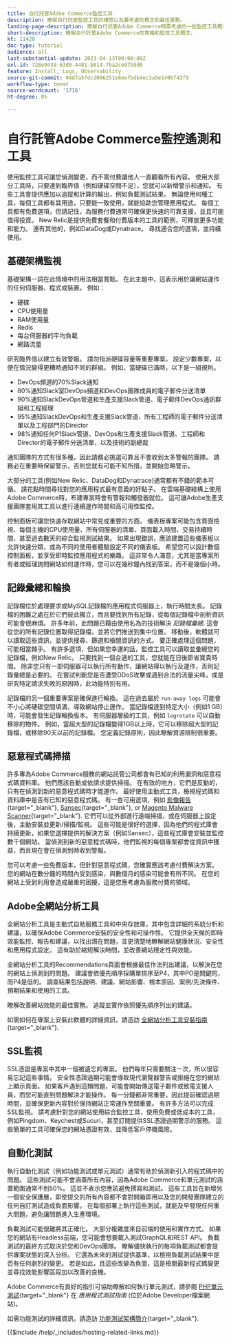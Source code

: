 ```yaml
---
title: 自行託管Adobe Commerce監控工具
description: 瞭解自行託管監控工具的構想以及要考慮的概念和最佳實務。
landing-page-description: 瞭解自行託管Adobe Commerce時需考慮的一些監控工具概念和事項。
short-description: 瞭解自行託管Adobe Commerce的策略和監控工具概念。
kt: 11420
doc-type: tutorial
audience: all
last-substantial-update: 2023-04-13T00:00:00Z
exl-id: 728e9439-63d0-4481-b014-7ba2ce97b9d0
feature: Install, Logs, Observability
source-git-commit: 94d7a57dcd006251e8eefbdb4ec3a5e140bf43f9
workflow-type: tm+mt
source-wordcount: '1716'
ht-degree: 0%

---
```


# 自行託管Adobe Commerce監控遙測和工具

使用監控工具可讓您偵測變更，而不需付費讓他人一直觀看所有內容。 使用大部分工具時，只要達到臨界值（例如硬碟空間不足），您就可以新增警示和通知。 有些工具會提供應加以追蹤和計算的輸出，例如負載測試結果。 無論使用何種工具，每個工具都有其用途，只要能一致使用，就能協助您管理應用程式。 每個工具都有免費選項，但請記住，為服務付費通常可確保更快速的可靠支援，並且可能值得投資。 New Relic是提供免費套餐和付費版本的工具的範例，可釋放更多功能和能力。 還有其他的，例如DataDog或Dynatrace。 尋找適合您的選項，並持續使用。

## 基礎架構監視

基礎架構一詞在此情境中的用法相當寬鬆。 在此主題中，這表示用於讓網站運作的任何伺服器、程式或裝置。 例如：

* 硬碟
* CPU使用量
* RAM使用量
* Redis
* 每台伺服器的平均負載
* 網路流量

研究臨界值以建立有效警報。 請勿指派硬碟容量等重要專案。 設定少數專案，以便在情況變得更糟時通知不同的群組。 例如，當硬碟已滿時，以下是一組規則。

* DevOps頻道的70%Slack通知
* 80%通知Slack室DevOps頻道和DevOps團隊成員的電子郵件分送清單
* 90%通知SlackDevOps管道和生產支援Slack管道、電子郵件DevOps通訊群組和工程經理
* 95%通知SlackDevOps和生產支援Slack管道、所有工程師的電子郵件分送清單以及工程部門的Director
* 98%通知任何P1Slack管道、DevOps和生產支援Slack管道、工程師和Director的電子郵件分送清單，以及技術的副總裁

通知團隊的方式有很多種，因此請務必挑選可靠且不會收到太多警報的團隊。 請務必在重要時保留警示，否則您就有可能不知所措，並開始忽略警示。

大部分的工具(例如New Relic、DataDog和Dynatrace)通常都有不錯的範本可循。 請花點時間尋找對您的應用程式最有意義的好點子。 在雲端基礎結構上使用Adobe Commerce時，布建專案時會有警報和觸發器就位。 這可讓Adobe生產支援團隊套用其工具以進行連續運作時間和高可用性監控。

控制面板可讓您快速存取網站中常見或重要的方面。 儀表板專案可能包含頁面檢視、每個主機的CPU使用量、所有伺服器的清單、頁面載入時間、交易持續時間，甚至過去數天的綜合監視測試結果。 如果出現錯誤，應該建置這些儀表板以允許快速分類，或為不同的使用者體驗設定不同的儀表板。 希望您可以設計數個控制面板，並享受即時監控應用程式的樂趣。 這非常令人滿意，尤其是當專案所有者或經理詢問網站如何運作時，您可以在幾秒鐘內找到答案，而不是幾個小時。

## 記錄彙總和輪換

記錄檔位於處理要求或MySQL記錄檔的應用程式伺服器上，執行時間太長。 記錄檔的困難之處在於它們彼此獨立，而且要找到所有記錄，從每個記錄檔中剖析資訊可能會很麻煩。 許多年前，此問題已藉由使用名為的技術解決 _記錄檔彙總_. 這會從您的所有記錄位置取得記錄檔，並將它們推送到集中位置。 移動後，軟體就可以讀取這些資訊，並提供搜尋、篩選和檢閱資訊的方式。 要正確處理這個問題，可能相當棘手。 有許多選項，但如果您幸運的話，監控工具可以讀取並彙總您的記錄檔，例如New Relic。 只要找到一個合適的工具，您就能在日後節省寶貴時間。 除非您只有一部伺服器可以執行所有動作，讓網站得以執行及運作，否則記錄彙總是必要的。 在嘗試判斷您是否遭受DDoS攻擊或遇到合法的流量尖峰，或是研究特定請求失敗的原因時，此功能特別有用。

記錄檔的另一個重要專案是確保進行輪換。 這在過去屬於 `run-away logs` 可能會不小心將硬碟空間填滿，導致網站停止運作。 當記錄檔達到特定大小（例如1 GB）時，可能會發生記錄輪換版本。 有伺服器層級的工具，例如 `logrotate` 可以自動移除的物件。 例如，當超大型的記錄檔變得1GB以上時，它可以移除超大型的記錄檔，或移除90天以前的記錄檔。 您定義記錄原則，因此瞭解資源限制很重要。

## 惡意程式碼掃描

許多專為Adobe Commerce服務的網站託管公司都會有已知的利用漏洞和惡意程式碼資料庫。 他們應該自動或依請求提供掃描。 在有效的地方，它們是反動的，只有在偵測到新的惡意程式碼時才能運作。 最好使用主動式工具，檢視程式碼和資料庫中是否有已知的惡意程式碼。 有一些可用選項，例如 [影像報告](https://www.magereport.com){target="_blank"}, [Sansec](https://sansec.io){target="_blank"}, or [Magento Malware Scanner](https://github.com/gwillem/magento-malware-scanner){target="_blank"}. 它們可以從外部進行遠端掃描，或在伺服器上設定後，主動安裝並更新/掃描/監視。 這些可能是很好的選擇，因為他們的程式庫會持續更新，如果您選擇提供的解決方案（例如Sansec），這些程式庫會安裝並監控數千個網站。 當偵測到新的惡意程式碼時，他們監視的每個專案都會從資訊中獲益，而且現在會在偵測到時收到警報。

您可以考慮一些免費版本，但針對惡意程式碼，您確實應該考慮付費解決方案。 您的網站在數分鐘的時間內受到感染，與數個月的感染可能會有所不同。 在您的網站上受到利用會造成嚴重的困擾，這是您應考慮為服務付費的領域。

## Adobe全網站分析工具

全網站分析工具是主動式自助服務工具和中央存放庫，其中包含詳細的系統分析和建議，以確保Adobe Commerce安裝的安全性和可操作性。 它提供全天候的即時效能監控、報告和建議，以找出潛在問題，並更清楚地瞭解網站健康狀況、安全性和應用程式設定。 這有助於縮短解決時間，並改善網站穩定性與效能。

全網站分析工具的Recommendations頁面會根據最佳作法列出建議，以解決在您的網站上偵測到的問題。 建議會依優先順序採購單排序至P4，其中PO是關鍵的，而P4是低的。 調查結果包括說明、建議、網站影響、根本原因、案例/先決條件、預期結果和使用的工具。

瞭解改善網站效能的最佳實務。 追蹤並實作依照優先順序列出的建議。

如需如何在專案上安裝此軟體的詳細資訊，請造訪 [全網站分析工具安裝指南](https://experienceleague.adobe.com/docs/commerce-operations/tools/site-wide-analysis-tool/installation.html){target="_blank"}.

## SSL監視

SSL憑證是專案中其中一個被遺忘的專案。 他們每年只需要關注一次，所以很容易忘記這些事情。 安全性憑證過期可能會導致現代瀏覽器警告或拒絕在您的網站上顯示頁面。 如果客戶遇到這類問題，可能會開始傳送電子郵件或致電支援人員，而您可能直到問題解決才能操作。 每一分鐘都非常重要，因此提前確認過期時間，並確保更新內容對於保持網站正常運作至關重要。 有許多方法可以完成SSL監視。 請考慮針對您的網站使用綜合監控工具，使用免費或低成本的工具，例如Pingdom、Keychest或Sucuri，甚至訂閱提供SSL憑證過期警示的服務。 這些簡單的工具可確保您的網站憑證有效，並降低客戶停機風險。

## 自動化測試

執行自動化測試（例如功能測試或單元測試）通常有助於偵測新引入的程式碼中的問題。 這些測試可能不會涵蓋所有內容，因為Adobe Commerce和單元測試的涵蓋範圍通常不到50%。 這並不表示您應該避免撰寫和測試。 這些工具旨在新增另一個安全保護層，即使提交的所有內容都不會對開箱即用以及您的開發團隊建立的任何自訂測試造成負面影響。 在每個部署上執行這些測試，就能及早發現任何重大問題，避免讓問題進入生產環境。

負載測試可能很難將其正確化。 大部分複雜度來自前端的使用和實作方式。 如果您的網站有Headless前端，您可能會想要載入測試GraphQL和REST API。 負載測試的最終方式取決於您和DevOps團隊。 瞭解儘快執行的每項負載測試都會提供專案狀態的深入分析。 它還為未來的測試提供基準，以檢視負載測試結果中是否有任何劇烈的變更。 若是如此，且這些改變為負面，這是檢閱最新程式碼變更並尋找效能影響區段加以改善的良機。

Adobe Commerce有良好的指引可協助瞭解如何執行單元測試，請參閱 [PHP單元測試](https://developer.adobe.com/commerce/testing/guide/unit/){target="_blank"} 在 _應用程式測試指南_ (位於Adobe Developer檔案網站)。

如需功能測試的詳細資訊，請造訪 [功能測試架構簡介](https://developer.adobe.com/commerce/testing/functional-testing-framework/){target="_blank"}.


{{$include /help/_includes/hosting-related-links.md}}
